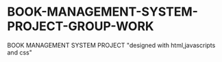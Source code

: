 # BOOK-MANAGEMENT-SYSTEM-PROJECT-GROUP-WORK
BOOK MANAGEMENT SYSTEM PROJECT "designed with html,javascripts and css"
